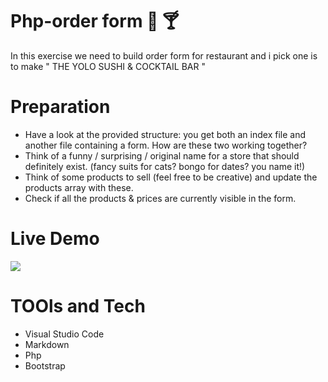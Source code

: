 # Php-order form :sushi: :cocktail:
  In this exercise we need to build order form for restaurant and i pick one is to make " THE YOLO SUSHI & COCKTAIL BAR "
  
# Preparation
- Have a look at the provided structure: you get both an index file and another file containing a form. How are these two working together?
- Think of a funny / surprising / original name for a store that should definitely exist. (fancy suits for cats? bongo for dates? you name it!)
- Think of some products to sell (feel free to be creative) and update the products array with these.
- Check if all the products & prices are currently visible in the form.

# Live Demo
![](order-form.gif)

# TOOls and Tech
- Visual Studio Code
- Markdown
- Php
- Bootstrap
